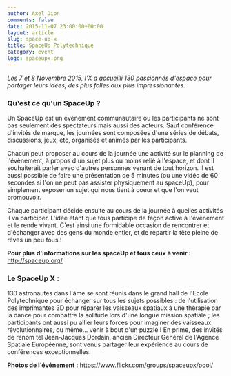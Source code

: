 ```yaml
---
author: Axel Dion
comments: false
date: 2015-11-07 23:00:00+00:00
layout: article
slug: space-up-x
title: SpaceUp Polytechnique
category: event
logo: spaceupx.png
---
```




*Les 7 et 8 Novembre 2015, l'X a accueilli 130 passionnés d'espace pour partager leurs idées, des plus folles aux plus impressionantes.*


### Qu'est ce qu'un SpaceUp ?

Un SpaceUp est un événement communautaire ou les participants ne sont pas seulement des spectateurs mais aussi des acteurs. Sauf conférence d'invités de marque, les journées sont composées d'une séries de débats, discussions, jeux, etc, organisés et animés par les participants. 

Chacun peut proposer au cours de la journée une activité sur le planning de l'évènement, à propos d'un sujet plus ou moins relié à l'espace, et dont il souhaiterait parler avec d'autres personnes venant de tout horizon. Il est aussi possible de faire une présentation de 5 minutes (ou une vidéo de 60 secondes si l'on ne peut pas assister physiquement au spaceUp), pour simplement exposer un sujet qui nous tient à coeur et que l'on veut promouvoir.

Chaque participant décide ensuite au cours de la journée à quelles activités il va participer. L'idée étant que tous participe de façon active à l'évènement et le rende vivant. C'est ainsi une formidable occasion de rencontrer et d'échanger avec des gens du monde entier, et de repartir la tête pleine de rêves un peu fous !

**Pour plus d'informations sur les spaceUp et tous ceux à venir :** http://spaceup.org/


### Le SpaceUp X :

130 astronautes dans l'âme se sont réunis dans le grand hall de l'Ecole Polytechnique pour échanger sur tous les sujets possibles : de l'utilisation des imprimantes 3D pour réparer les vaisseaux spatiaux à une thérapie par la dance pour combattre la solitude lors d'une longue mission spatiale ; les participants ont aussi pu allier leurs forces pour imaginer des vaisseaux révolutionnaires, ou même... venir à bout d'un puzzle !
En prime, des invités de renom tel Jean-Jacques Dordain, ancien Directeur Général de l'Agence Spatiale Européenne, sont venus partager leur expérience au cours de conférences exceptionnelles.

**Photos de l'événement :** https://www.flickr.com/groups/spaceupx/pool/
